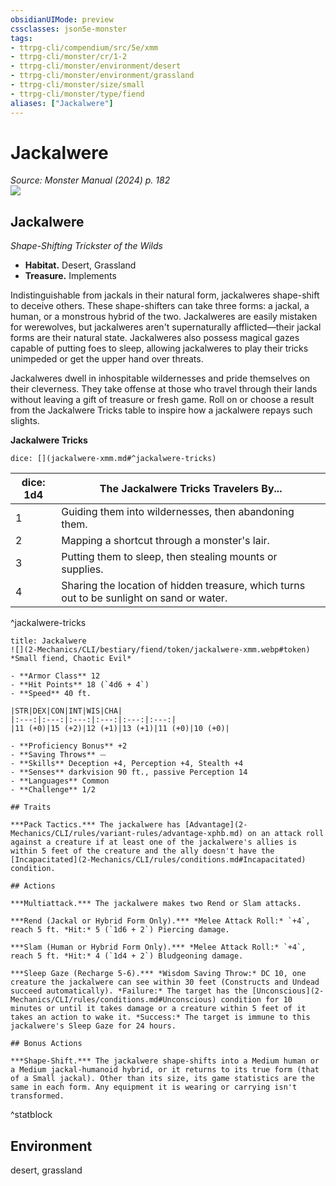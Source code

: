 ```yaml
---
obsidianUIMode: preview
cssclasses: json5e-monster
tags:
- ttrpg-cli/compendium/src/5e/xmm
- ttrpg-cli/monster/cr/1-2
- ttrpg-cli/monster/environment/desert
- ttrpg-cli/monster/environment/grassland
- ttrpg-cli/monster/size/small
- ttrpg-cli/monster/type/fiend
aliases: ["Jackalwere"]
---
```

# Jackalwere
*Source: Monster Manual (2024) p. 182*  
![](2-Mechanics/CLI/bestiary/fiend/img/jackalwere.webp#right)

## Jackalwere

*Shape-Shifting Trickster of the Wilds*

- **Habitat.** Desert, Grassland  
- **Treasure.** Implements  

Indistinguishable from jackals in their natural form, jackalweres shape-shift to deceive others. These shape-shifters can take three forms: a jackal, a human, or a monstrous hybrid of the two. Jackalweres are easily mistaken for werewolves, but jackalweres aren't supernaturally afflicted—their jackal forms are their natural state. Jackalweres also possess magical gazes capable of putting foes to sleep, allowing jackalweres to play their tricks unimpeded or get the upper hand over threats.

Jackalweres dwell in inhospitable wildernesses and pride themselves on their cleverness. They take offense at those who travel through their lands without leaving a gift of treasure or fresh game. Roll on or choose a result from the Jackalwere Tricks table to inspire how a jackalwere repays such slights.

**Jackalwere Tricks**

`dice: [](jackalwere-xmm.md#^jackalwere-tricks)`

| dice: 1d4 | The Jackalwere Tricks Travelers By... |
|-----------|---------------------------------------|
| 1 | Guiding them into wildernesses, then abandoning them. |
| 2 | Mapping a shortcut through a monster's lair. |
| 3 | Putting them to sleep, then stealing mounts or supplies. |
| 4 | Sharing the location of hidden treasure, which turns out to be sunlight on sand or water. |
^jackalwere-tricks

```ad-statblock
title: Jackalwere
![](2-Mechanics/CLI/bestiary/fiend/token/jackalwere-xmm.webp#token)
*Small fiend, Chaotic Evil*

- **Armor Class** 12 
- **Hit Points** 18 (`4d6 + 4`) 
- **Speed** 40 ft.

|STR|DEX|CON|INT|WIS|CHA|
|:---:|:---:|:---:|:---:|:---:|:---:|
|11 (+0)|15 (+2)|12 (+1)|13 (+1)|11 (+0)|10 (+0)|

- **Proficiency Bonus** +2
- **Saving Throws** ⏤
- **Skills** Deception +4, Perception +4, Stealth +4
- **Senses** darkvision 90 ft., passive Perception 14
- **Languages** Common
- **Challenge** 1/2

## Traits

***Pack Tactics.*** The jackalwere has [Advantage](2-Mechanics/CLI/rules/variant-rules/advantage-xphb.md) on an attack roll against a creature if at least one of the jackalwere's allies is within 5 feet of the creature and the ally doesn't have the [Incapacitated](2-Mechanics/CLI/rules/conditions.md#Incapacitated) condition.

## Actions

***Multiattack.*** The jackalwere makes two Rend or Slam attacks.

***Rend (Jackal or Hybrid Form Only).*** *Melee Attack Roll:* `+4`, reach 5 ft. *Hit:* 5 (`1d6 + 2`) Piercing damage.

***Slam (Human or Hybrid Form Only).*** *Melee Attack Roll:* `+4`, reach 5 ft. *Hit:* 4 (`1d4 + 2`) Bludgeoning damage.

***Sleep Gaze (Recharge 5-6).*** *Wisdom Saving Throw:* DC 10, one creature the jackalwere can see within 30 feet (Constructs and Undead succeed automatically). *Failure:* The target has the [Unconscious](2-Mechanics/CLI/rules/conditions.md#Unconscious) condition for 10 minutes or until it takes damage or a creature within 5 feet of it takes an action to wake it. *Success:* The target is immune to this jackalwere's Sleep Gaze for 24 hours.

## Bonus Actions

***Shape-Shift.*** The jackalwere shape-shifts into a Medium human or a Medium jackal-humanoid hybrid, or it returns to its true form (that of a Small jackal). Other than its size, its game statistics are the same in each form. Any equipment it is wearing or carrying isn't transformed.
```
^statblock

## Environment

desert, grassland
